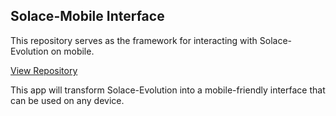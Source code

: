 ## Solace-Mobile Interface

This repository serves as the framework for interacting with Solace-Evolution on mobile.

[View Repository](https://github.com/AlyciaBasile/Solace-Mobile)

This app will transform Solace-Evolution into a mobile-friendly interface that can be used on any device.